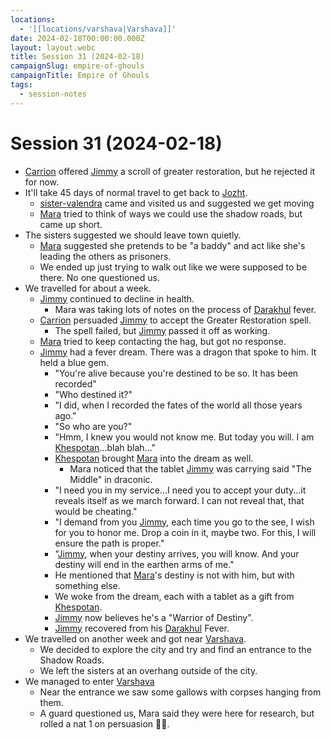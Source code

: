 ```yaml
---
locations:
  - '[[locations/varshava|Varshava]]'
date: 2024-02-18T00:00:00.000Z
layout: layout.webc
title: Session 31 (2024-02-18)
campaignSlug: empire-of-ghouls
campaignTitle: Empire of Ghouls
tags:
  - session-notes
---
```

# Session 31 (2024-02-18)

- [Carrion](pcs/carrion.md) offered [Jimmy](pcs/jimmy-the-hand.md) a scroll of greater restoration, but he rejected it for now.
- It'll take 45 days of normal travel to get back to [Jozht](locations/jozht.md).
	- [sister-valendra](pcs/sister-valendra.md) came and visited us and suggested we get moving
	- [Mara](pcs/mara-nawojka.md) tried to think of ways we could use the shadow roads, but came up short.
- The sisters suggested we should leave town quietly.
	- [Mara](pcs/mara-nawojka.md) suggested she pretends to be "a baddy" and act like she's leading the others as prisoners.
	- We ended up just trying to walk out like we were supposed to be there. No one questioned us.
- We travelled for about a week.
	- [Jimmy](pcs/jimmy-the-hand.md) continued to decline in health.
		- Mara was taking lots of notes on the process of [Darakhul](other/darakhul.md) fever.
	- [Carrion](pcs/carrion.md) persuaded [Jimmy](pcs/jimmy-the-hand.md) to accept the Greater Restoration spell.
		- The spell failed, but [Jimmy](pcs/jimmy-the-hand.md) passed it off as working.
	- [Mara](pcs/mara-nawojka.md) tried to keep contacting the hag, but got no response.
	- [Jimmy](pcs/jimmy-the-hand.md) had a fever dream. There was a dragon that spoke to him. It held a blue gem.
		- "You're alive because you're destined to be so. It has been recorded"
		- "Who destined it?"
		- "I did, when I recorded the fates of the world all those years ago."
		- "So who are you?"
		- "Hmm, I knew you would not know me. But today you will. I am [Khespotan](npcs/khespotan.md)...blah blah..."
		- [Khespotan](npcs/khespotan.md) brought [Mara](pcs/mara-nawojka.md) into the dream as well.
			- Mara noticed that the tablet [Jimmy](pcs/jimmy-the-hand.md) was carrying said "The Middle" in draconic.
		- "I need you in my service...I need you to accept your duty...it reveals itself as we march forward. I can not reveal that, that would be cheating."
		- "I demand from you [Jimmy](pcs/jimmy-the-hand.md), each time you go to the see, I wish for you to honor me. Drop a coin in it, maybe two. For this, I will ensure the path is proper."
		- "[Jimmy](pcs/jimmy-the-hand.md), when your destiny arrives, you will know. And your destiny will end in the earthen arms of me."
		- He mentioned that [Mara](pcs/mara-nawojka.md)'s destiny is not with him, but with something else.
		- We woke from the dream, each with a tablet as a gift from [Khespotan](npcs/khespotan.md).
		- [Jimmy](pcs/jimmy-the-hand.md) now believes he's a "Warrior of Destiny".
		- [Jimmy](pcs/jimmy-the-hand.md) recovered from his [Darakhul](other/darakhul.md) Fever.
- We travelled on another week and got near [Varshava](locations/varshava.md).
	- We decided to explore the city and try and find an entrance to the Shadow Roads.
	- We left the sisters at an overhang outside of the city.
- We managed to enter [Varshava](locations/varshava.md)
	- Near the entrance we saw some gallows with corpses hanging from them.
	- A guard questioned us, Mara said they were here for research, but rolled a nat 1 on persuasion 🤦‍♂️.
